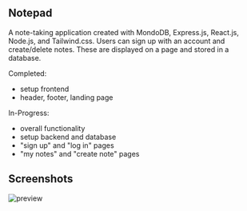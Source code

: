 ## Notepad

A note-taking application created with MondoDB, Express.js, React.js, Node.js, and Tailwind.css. Users can sign up with an account and create/delete notes. These are displayed on a page and stored in a database. 

Completed:

* setup frontend
* header, footer, landing page

In-Progress:

* overall functionality
* setup backend and database
* "sign up" and "log in" pages
* "my notes" and "create note" pages

## Screenshots

![preview](https://user-images.githubusercontent.com/91434717/148332962-6878f665-dd69-4576-8319-ff6d50b78d68.gif)
